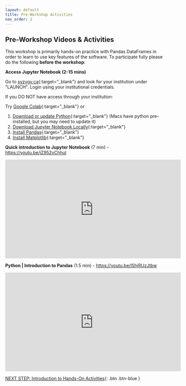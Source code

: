 ```yaml
---
layout: default
title: Pre-Workshop Activities
nav_order: 2
---
```

## Pre-Workshop Videos & Activities
This workshop is primarily hands-on practice with Pandas DataFrames in order to learn to use key features of the software. To participate fully please do the following **before the workshop**:

**Access Jupyter Notebook (2-15 mins)**

Go to [syzygy.ca](https://syzygy.ca/){:target="_blank"} and look for your institution under "LAUNCH". Login using your institutional credentials.

If you DO NOT have access through your institution:

Try [Google Colab](https://colab.google/){:target="_blank"} or 

1. [Download or update Python](https://www.python.org/downloads/windows/){:target="_blank"} (Macs have python pre-installed, but you may need to update it)
2. [Download Jupyter Notebook Locally](https://www.macdentro.com/install-jupyter-notebook-mac/){:target="_blank"}
3. [Install Pandas](https://pandas.pydata.org/docs/getting_started/install.html){:target="_blank"}
4. [Install Matplotlib](https://matplotlib.org/stable/users/getting_started/){:target="_blank"}


**Quick introduction to Jupyter Notebook** (7 min) - https://youtu.be/jZ952vChhuI
<iframe width="560" height="315" src="https://www.youtube.com/embed/jZ952vChhuI" title="YouTube video player" frameborder="0" allow="accelerometer; autoplay; clipboard-write; encrypted-media; gyroscope; picture-in-picture" allowfullscreen></iframe>

**Python | Introduction to Pandas** (1.5 min) - https://youtu.be/IShjRUzJtbw
<iframe width="560" height="315" src="https://www.youtube.com/embed/IShjRUzJtbw" title="YouTube video player" frameborder="0" allow="accelerometer; autoplay; clipboard-write; encrypted-media; gyroscope; picture-in-picture" allowfullscreen></iframe>

[NEXT STEP: Introduction to Hands-On Activities](activities-intro.html){: .btn .btn-blue }
